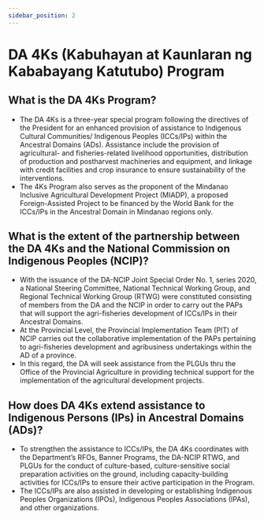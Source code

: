 ```yaml
---
sidebar_position: 2
---
```


# DA 4Ks (Kabuhayan at Kaunlaran ng Kababayang Katutubo) Program


## What is the DA 4Ks Program? 

- The DA 4Ks is a three-year special program following the directives of the President for an enhanced provision of assistance to Indigenous Cultural Communities/ Indigenous Peoples (ICCs/IPs) within the Ancestral Domains (ADs). Assistance include the provision of agricultural- and fisheries-related livelihood opportunities, distribution of production and postharvest machineries and equipment, and linkage with credit facilities and crop insurance to ensure sustainability of the interventions.
- The 4Ks Program also serves as the proponent of the Mindanao Inclusive Agricultural Development Project (MIADP), a proposed Foreign-Assisted Project to be financed by the World Bank for the ICCs/IPs in the Ancestral Domain in Mindanao regions only.

## What is the extent of the partnership between the DA 4Ks and the National Commission on Indigenous Peoples (NCIP)? 

- With the issuance of the DA-NCIP Joint Special Order No. 1, series 2020,  a National Steering Committee, National Technical Working Group, and Regional Technical Working Group (RTWG) were constituted consisting of members from the DA and the NCIP in order to carry out the PAPs that will support the agri-fisheries development of ICCs/IPs in their Ancestral Domains.
- At the Provincial Level, the Provincial Implementation Team (PIT) of NCIP carries out the collaborative implementation of the PAPs pertaining to agri-fisheries development and agribusiness undertakings within the AD of a province.
- In this regard, the DA will seek assistance from the PLGUs thru the Office of the Provincial Agriculture in providing technical support for the implementation of the agricultural development projects.


## How does DA 4Ks extend assistance to Indigenous Persons (IPs) in Ancestral Domains (ADs)?

- To strengthen the assistance to ICCs/IPs, the DA 4Ks coordinates with the Department’s RFOs, Banner Programs, the DA-NCIP RTWG, and PLGUs for the conduct of culture-based, culture-sensitive social preparation activities on the ground, including capacity-building activities for ICCs/IPs to ensure their active participation in the Program.
- The ICCs/IPs are also assisted in developing or establishing Indigenous Peoples Organizations (IPOs), Indigenous Peoples Associations (IPAs), and other organizations.

